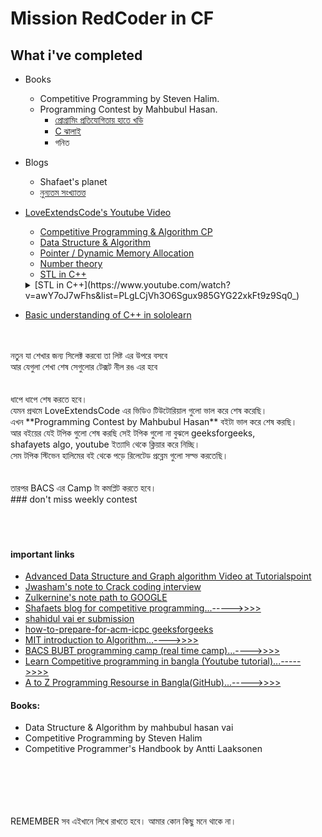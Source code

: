 # Mission RedCoder in CF 
## What i've completed

* Books
    * Competitive Programming by Steven Halim.
    * Programming Contest by Mahbubul Hasan.
        * [প্রোগ্রামিং প্রতিযোগিতায় হাতে খড়ি](#)
        * [C ঝালাই](#)
        * গনিত
    
* Blogs
    * Shafaet's planet
    * [নুন্যতম সংখ্যাতত্ত](http://www.progkriya.org/gyan/basic-number-theory.html) 
* [LoveExtendsCode's Youtube Video](https://www.youtube.com/user/dipmessi10/playlists)

    * [Competitive Programming & Algorithm CP](https://www.youtube.com/watch?v=jF6U_Cf4RNs&list=PLgLCjVh3O6SjQ2CQ1AymnfCKVs1I68twx)
    * [Data Structure & Algorithm](https://www.youtube.com/watch?v=9Uapfnbag8k&list=PLgLCjVh3O6Sim5bsg0FJ3qGbvM6qtdxQe)
    * [Pointer / Dynamic Memory Allocation](https://www.youtube.com/playlist?list=PLgLCjVh3O6ShKtFjewv_nSaoyON0Au-OD)
    * [Number theory](https://www.youtube.com/watch?v=0T1-IjBM9jA&list=PLgLCjVh3O6Si82JG4dSp6iSQQnXBM3wjT)
    * [STL in C++](https://www.youtube.com/watch?v=awY7oJ7wFhs&list=PLgLCjVh3O6Sgux985GYG22xkFt9z9Sq0_)
    <details>
    * <summary>[STL in C++](https://www.youtube.com/watch?v=awY7oJ7wFhs&list=PLgLCjVh3O6Sgux985GYG22xkFt9z9Sq0_)</summary>
   - a
   - b 
    </details>
* [Basic understanding of C++ in sololearn](https://www.sololearn.com/Play/CPlusPlus/)
<br>
<br>নতুন যা শেখার জন্য সিলেক্ট করবো তা লিষ্ট এর উপরে বসবে
<br> আর যেগুলা শেখা শেষ সেগুলোর টেক্সট নীল রঙ এর হবে 
<br>
<br>
<br>ধাপে ধাপে শেষ করতে হবে।  
<br>যেমন প্রথমে LoveExtendsCode এর ভিডিও টিউটোরিয়াল গুলো ভাল করে শেষ করেছি।
<br>
এখন **Programming Contest by Mahbubul Hasan** বইটা ভাল করে শেষ করছি। 
<br> আর বইয়ের যেই টপিক গুলো শেষ করছি সেই টপিক গুলো না বুঝলে geeksforgeeks,
<br> shafayets algo, youtube ইত্যাদি থেকে ক্লিয়ার করে নিচ্ছি।
<br> সেম টপিক স্টিভেন হালিমের বই থেকে পড়ে রিলেটেড প্রব্লেম গুলো সল্ভ করতেছি।
<br>
<br>
<br>তারপর BACS এর Camp টা কমপ্লিট করতে হবে। 
<br>
### don't miss weekly contest
<br>
<br>
<br>
<br>

#### important links
* [Advanced Data Structure and Graph algorithm Video at Tutorialspoint](https://www.tutorialspoint.com/videotutorials/enrolled_courses.php?mode=S)
* [Jwasham's note to Crack coding interview](https://github.com/jwasham/coding-interview-university)
* [Zulkernine's note path to GOOGLE](https://www.facebook.com/notes/zulkarnine-mahmud/%E0%A6%97%E0%A7%81%E0%A6%97%E0%A6%B2%E0%A7%87%E0%A6%B0-%E0%A6%9C%E0%A6%A8%E0%A7%8D%E0%A6%AF-%E0%A6%AA%E0%A7%8D%E0%A6%B0%E0%A6%BF%E0%A6%AA%E0%A6%BE%E0%A6%B0%E0%A7%87%E0%A6%B6%E0%A6%A8/10156297500878590/)
* [Shafaets blog for competitive programming...----->>>>](http://www.shafaetsplanet.com/?page_id=2804)
* [shahidul vai er submission](https://codeforces.com/submissions/shahidul_brur)
* [how-to-prepare-for-acm-icpc geeksforgeeks](https://www.geeksforgeeks.org/how-to-prepare-for-acm-icpc/)
* [MIT introduction to Algorithm...---->>>>](https://www.youtube.com/watch?v=HtSuA80QTyo&list=PLUl4u3cNGP61Oq3tWYp6V_F-5jb5L2iHb)
* [BACS BUBT programming camp (real time camp)...---->>>>](https://www.youtube.com/playlist?list=PLWtSipmftM8o9WO-bJmUdrT8spBx3ICna&fbclid=IwAR2pSLXz44GnVZVpLdi5Qd3AmwACpf2GdpWmBtsR1M3USuAT57-exxUt-c0)
* [Learn Competitive programming in bangla (Youtube tutorial)...----->>>>](https://www.youtube.com/user/dipmessi10/playlists?view=50&sort=dd&shelf_id=12)
* [A to Z Programming Resourse in Bangla(GitHub)...----->>>>](https://github.com/me-shaon/bangla-programming-resources?fbclid=IwAR1UUGLgNcjbojqU8f0s4U8Ru4PnTKH9CSPkXtx5WaW7pcbj0d6XYVnHaN4)
#### Books:
* Data Structure & Algorithm by mahbubul hasan vai<br>
* Competitive Programming by Steven Halim<br>
* Competitive Programmer's Handbook by Antti Laaksonen<br>
<br>
<br>
<br>
<br>
<br>REMEMBER সব এইখানে লিখে রাখতে হবে। আমার কোন কিছু মনে থাকে না। 
